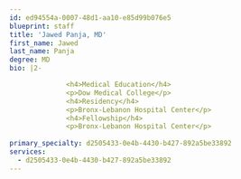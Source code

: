```yaml
---
id: ed94554a-0007-48d1-aa10-e85d99b076e5
blueprint: staff
title: 'Jawed Panja, MD'
first_name: Jawed
last_name: Panja
degree: MD
bio: |2-

              <h4>Medical Education</h4>
              <p>Dow Medical College</p>
              <h4>Residency</h4>
              <p>Bronx-Lebanon Hospital Center</p>
              <h4>Fellowship</h4>
              <p>Bronx-Lebanon Hospital Center</p>
          
primary_specialty: d2505433-0e4b-4430-b427-892a5be33892
services:
  - d2505433-0e4b-4430-b427-892a5be33892
---
```

